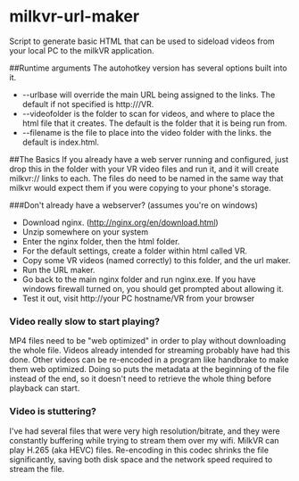 # milkvr-url-maker
Script to generate basic HTML that can be used to sideload videos from your local PC to the milkVR application.

##Runtime arguments
The autohotkey version has several options built into it.
 -  --urlbase will override the main URL being assigned to the links.  The default if not specified is http://<HOSTNAME>/VR.
 -  --videofolder is the folder to scan for videos, and where to place the html file that it creates.  The default is the folder that it is being run from.
 -  --filename is the file to place into the video folder with the links.  the default is index.html.

##The Basics
If you already have a web server running and configured, just drop this in the folder with your VR video files and run it, and it will create milkvr:// links to each.  The files do need to be named in the same way that milkvr would expect them if you were copying to your phone's storage.

###Don't already have a webserver?  (assumes you're on windows)
 - Download nginx. (http://nginx.org/en/download.html)
 - Unzip somewhere on your system
 - Enter the nginx folder, then the html folder.
 - For the default settings, create a folder within html called VR.
 - Copy some VR videos (named correctly) to this folder, and the url maker.
 - Run the URL maker.
 - Go back to the main nginx folder and run nginx.exe.  If you have windows firewall turned on, you should get prompted about allowing it.
 - Test it out, visit http://your PC hostname/VR from your browser

### Video really slow to start playing?
MP4 files need to be "web optimized" in order to play without downloading the whole file.  Videos already intended for streaming probably have had this done.  Other videos can be re-encoded in a program like handbrake to make them web optimized.  Doing so puts the metadata at the beginning of the file instead of the end, so it doesn't need to retrieve the whole thing before playback can start.

### Video is stuttering?
I've had several files that were very high resolution/bitrate, and they were constantly buffering while trying to stream them over my wifi.  MilkVR can play H.265 (aka HEVC) files.  Re-encoding in this codec shrinks the file significantly, saving both disk space and the network speed required to stream the file.

